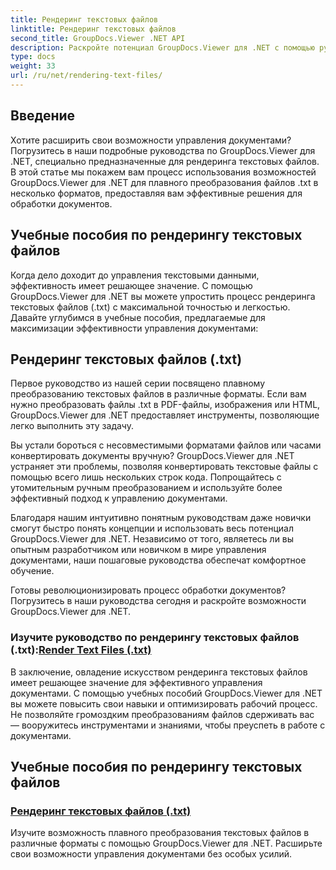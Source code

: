 ```yaml
---
title: Рендеринг текстовых файлов
linktitle: Рендеринг текстовых файлов
second_title: GroupDocs.Viewer .NET API
description: Раскройте потенциал GroupDocs.Viewer для .NET с помощью руководств по рендерингу текстовых файлов. Конвертируйте файлы .txt в различные форматы для расширенного управления документами.
type: docs
weight: 33
url: /ru/net/rendering-text-files/
---
```

## Введение

Хотите расширить свои возможности управления документами? Погрузитесь в наши подробные руководства по GroupDocs.Viewer для .NET, специально предназначенные для рендеринга текстовых файлов. В этой статье мы покажем вам процесс использования возможностей GroupDocs.Viewer для .NET для плавного преобразования файлов .txt в несколько форматов, предоставляя вам эффективные решения для обработки документов.

## Учебные пособия по рендерингу текстовых файлов

Когда дело доходит до управления текстовыми данными, эффективность имеет решающее значение. С помощью GroupDocs.Viewer для .NET вы можете упростить процесс рендеринга текстовых файлов (.txt) с максимальной точностью и легкостью. Давайте углубимся в учебные пособия, предлагаемые для максимизации эффективности управления документами:

## Рендеринг текстовых файлов (.txt)

Первое руководство из нашей серии посвящено плавному преобразованию текстовых файлов в различные форматы. Если вам нужно преобразовать файлы .txt в PDF-файлы, изображения или HTML, GroupDocs.Viewer для .NET предоставляет инструменты, позволяющие легко выполнить эту задачу. 

Вы устали бороться с несовместимыми форматами файлов или часами конвертировать документы вручную? GroupDocs.Viewer для .NET устраняет эти проблемы, позволяя конвертировать текстовые файлы с помощью всего лишь нескольких строк кода. Попрощайтесь с утомительным ручным преобразованием и используйте более эффективный подход к управлению документами.

Благодаря нашим интуитивно понятным руководствам даже новички смогут быстро понять концепции и использовать весь потенциал GroupDocs.Viewer для .NET. Независимо от того, являетесь ли вы опытным разработчиком или новичком в мире управления документами, наши пошаговые руководства обеспечат комфортное обучение.

Готовы революционизировать процесс обработки документов? Погрузитесь в наши руководства сегодня и раскройте возможности GroupDocs.Viewer для .NET.

###  Изучите руководство по рендерингу текстовых файлов (.txt):[Render Text Files (.txt)](./render-txt/)

В заключение, овладение искусством рендеринга текстовых файлов имеет решающее значение для эффективного управления документами. С помощью учебных пособий GroupDocs.Viewer для .NET вы можете повысить свои навыки и оптимизировать рабочий процесс. Не позволяйте громоздким преобразованиям файлов сдерживать вас — вооружитесь инструментами и знаниями, чтобы преуспеть в работе с документами.
## Учебные пособия по рендерингу текстовых файлов
### [Рендеринг текстовых файлов (.txt)](./render-txt/)
Изучите возможность плавного преобразования текстовых файлов в различные форматы с помощью GroupDocs.Viewer для .NET. Расширьте свои возможности управления документами без особых усилий.